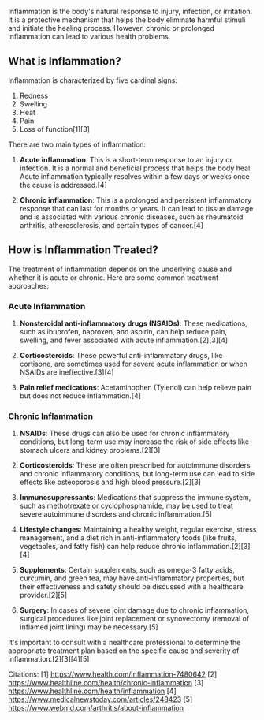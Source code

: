 Inflammation is the body's natural response to injury, infection, or irritation. It is a protective mechanism that helps the body eliminate harmful stimuli and initiate the healing process. However, chronic or prolonged inflammation can lead to various health problems.

## What is Inflammation?

Inflammation is characterized by five cardinal signs:

1. Redness
2. Swelling
3. Heat
4. Pain
5. Loss of function[1][3]

There are two main types of inflammation:

1. **Acute inflammation**: This is a short-term response to an injury or infection. It is a normal and beneficial process that helps the body heal. Acute inflammation typically resolves within a few days or weeks once the cause is addressed.[4]

2. **Chronic inflammation**: This is a prolonged and persistent inflammatory response that can last for months or years. It can lead to tissue damage and is associated with various chronic diseases, such as rheumatoid arthritis, atherosclerosis, and certain types of cancer.[4]

## How is Inflammation Treated?

The treatment of inflammation depends on the underlying cause and whether it is acute or chronic. Here are some common treatment approaches:

### Acute Inflammation

1. **Nonsteroidal anti-inflammatory drugs (NSAIDs)**: These medications, such as ibuprofen, naproxen, and aspirin, can help reduce pain, swelling, and fever associated with acute inflammation.[2][3][4]

2. **Corticosteroids**: These powerful anti-inflammatory drugs, like cortisone, are sometimes used for severe acute inflammation or when NSAIDs are ineffective.[3][4]

3. **Pain relief medications**: Acetaminophen (Tylenol) can help relieve pain but does not reduce inflammation.[4]

### Chronic Inflammation

1. **NSAIDs**: These drugs can also be used for chronic inflammatory conditions, but long-term use may increase the risk of side effects like stomach ulcers and kidney problems.[2][3]

2. **Corticosteroids**: These are often prescribed for autoimmune disorders and chronic inflammatory conditions, but long-term use can lead to side effects like osteoporosis and high blood pressure.[2][3]

3. **Immunosuppressants**: Medications that suppress the immune system, such as methotrexate or cyclophosphamide, may be used to treat severe autoimmune disorders and chronic inflammation.[5]

4. **Lifestyle changes**: Maintaining a healthy weight, regular exercise, stress management, and a diet rich in anti-inflammatory foods (like fruits, vegetables, and fatty fish) can help reduce chronic inflammation.[2][3][4]

5. **Supplements**: Certain supplements, such as omega-3 fatty acids, curcumin, and green tea, may have anti-inflammatory properties, but their effectiveness and safety should be discussed with a healthcare provider.[2][5]

6. **Surgery**: In cases of severe joint damage due to chronic inflammation, surgical procedures like joint replacement or synovectomy (removal of inflamed joint lining) may be necessary.[5]

It's important to consult with a healthcare professional to determine the appropriate treatment plan based on the specific cause and severity of inflammation.[2][3][4][5]

Citations:
[1] https://www.health.com/inflammation-7480642
[2] https://www.healthline.com/health/chronic-inflammation
[3] https://www.healthline.com/health/inflammation
[4] https://www.medicalnewstoday.com/articles/248423
[5] https://www.webmd.com/arthritis/about-inflammation